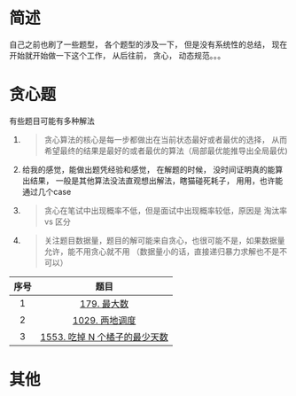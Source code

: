 #  简述
自己之前也刷了一些题型， 各个题型的涉及一下， 但是没有系统性的总结， 现在开始就开始做一下这个工作， 从后往前， 贪心， 动态规范。。。

# 贪心题
有些题目可能有多种解法
1. >贪心算法的核心是每一步都做出在当前状态最好或者最优的选择， 从而希望最终的结果是最好的或者最优的算法（局部最优能推导出全局最优)
2. 给我的感觉，能做出题凭经验和感觉， 在解题的时候， 没时间证明真的能算出结果， 一般是其他算法没法直观想出解法，瞎猫碰死耗子， 用用，也许能通过几个case
3. >贪心在笔试中出现概率不低，但是面试中出现概率较低，原因是 淘汰率 vs 区分
4. >关注题目数据量，题目的解可能来自贪心，也很可能不是，如果数据量允许，能不用贪心就不用 （数据量小的话，直接递归暴力求解也不是不可以）


| 序号 | 题目 |
|:------:|:--------:|
| 1 | [179. 最大数](.\leetcode\1_179_最大数.md)|
| 2 | [1029. 两地调度](.\leetcode\2_1029_两地调度.md)|
| 3 | [1553. 吃掉 N 个橘子的最少天数](.\leetcode\2_1029_两地调度.md)|


# 其他